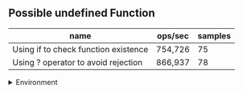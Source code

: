 ## Possible undefined Function

|name|ops/sec|samples|
|-|-|-|
|Using if to check function existence|754,726|75|
|Using ? operator to avoid rejection|866,937|78|


<details>
<summary>Environment</summary>

* __Machine:__ linux x64 | 2 vCPUs | 6.8GB Mem
* __Run:__ Tue Oct 10 2023 21:16:18 GMT+0000 (Coordinated Universal Time)
</details>

<!--
{"environment":{"platform":"linux","arch":"x64","cpus":2,"totalMemory":6.759754180908203},"benchmarks":"[{\"timeStamp\":1696972573408,\"currentTarget\":{\"0\":{\"name\":\"Using if to check function existence\",\"options\":{\"async\":false,\"defer\":false,\"delay\":0.005,\"initCount\":1,\"maxTime\":5,\"minSamples\":5,\"minTime\":0.05},\"async\":false,\"defer\":false,\"delay\":0.005,\"initCount\":1,\"maxTime\":5,\"minSamples\":5,\"minTime\":0.05,\"id\":1,\"stats\":{\"moe\":7.752216751899536e-8,\"rme\":5.850802365968133,\"sem\":3.9552126285201714e-8,\"deviation\":3.4253146136674927e-7,\"mean\":0.0000013249835265315403,\"sample\":[0.0000025880848340695436,0.0000026302857345112697,0.0000015361008041680824,0.0000015880399252463472,0.0000014368240457582965,0.0000015393091516593045,0.0000015880370936685922,0.0000015442957582965228,0.000002373390644467097,0.0000014424648034885037,0.0000018208675479823119,0.000001462084967471581,0.0000019117752413585536,0.0000013235168436679229,0.000001573573769555784,0.0000013134730120665373,0.0000015873405085455445,0.0000012415463629096724,0.0000015957741425906893,0.000001226702333371398,0.0000016068971679799017,0.0000012194582809942521,0.000001663016710441171,0.0000011959845647291691,0.0000016820765863499675,0.0000011431635263217998,0.0000014702327471356248,9.9682256099882e-7,0.0000014606761638308403,0.0000010047042556431046,0.0000015047133721594152,9.972717635415477e-7,0.0000014606647253625673,0.0000010204752007917476,0.0000012723516805603137,0.000001109103517186251,9.93697327852004e-7,0.0000014542752655018843,9.823325720376082e-7,0.0000013986639260020556,9.799248601119105e-7,0.000001339971108827224,9.884251075330212e-7,0.0000013648018727874843,9.913029386014997e-7,0.0000012638076586349968,9.917426059152676e-7,0.00000137069645236192,9.881757641505843e-7,0.000001291304994099958,0.0000011888127355975213,0.0000011694216023389663,9.795265432212272e-7,0.0000013170129636099516,9.858946178033576e-7,0.000001348369766287259,9.781878160454555e-7,0.0000013458504863652244,9.755269661475093e-7,0.0000012986681683614365,9.95017376753765e-7,0.0000012856782450398103,9.78829174558226e-7,0.0000013689962488277588,9.75983285217807e-7,0.000001298747807219168,9.823218836768843e-7,0.0000013889183200632549,9.929493223985436e-7,0.0000013167524961844695,9.87956383428645e-7,0.000001372114061379475,0.0000011690149663302702,0.0000011613893231752451,9.81601126536802e-7],\"variance\":1.1732780202604084e-13},\"times\":{\"cycle\":0.07339216251810855,\"elapsed\":5.427,\"period\":0.0000013249835265315403,\"timeStamp\":1696972567981},\"running\":false,\"count\":55391,\"cycles\":3,\"hz\":754726.3644988387},\"1\":{\"name\":\"Using ? operator to avoid rejection\",\"options\":{\"async\":false,\"defer\":false,\"delay\":0.005,\"initCount\":1,\"maxTime\":5,\"minSamples\":5,\"minTime\":0.05},\"async\":false,\"defer\":false,\"delay\":0.005,\"initCount\":1,\"maxTime\":5,\"minSamples\":5,\"minTime\":0.05,\"id\":2,\"stats\":{\"moe\":4.015689750561312e-8,\"rme\":3.481348949218794,\"sem\":2.0488213013067918e-8,\"deviation\":1.809469979098022e-7,\"mean\":0.0000011534867113687133,\"sample\":[9.885675584215376e-7,0.0000014127797183734091,9.8747673478596e-7,0.0000014213903103908556,9.95228140098889e-7,0.000001316809234644959,9.979880618901694e-7,0.0000014049944539489763,0.0000013881768703823255,8.969414496807976e-7,0.0000011302096334552759,0.0000010746067355282979,0.000001187369109102647,9.040213757980059e-7,0.0000012173260885158883,9.058935693278817e-7,0.0000013690746897640054,9.123117782081629e-7,0.0000011878730184348325,0.0000011158417617100639,9.809895810917438e-7,0.0000012928686428520193,9.86869790545872e-7,0.0000013166638691629009,9.729825156014633e-7,0.0000017538493831145541,9.913225557707482e-7,0.000001330296481601033,9.864860304138871e-7,0.000001281958234703393,9.837369091169932e-7,0.0000013712499641345671,9.88290079621261e-7,0.0000012784595258589771,9.847106735528298e-7,0.0000013073297647227602,9.904348683738612e-7,0.0000012952734559931138,9.885393443798866e-7,0.0000013887829961982642,9.930548741123306e-7,0.0000013208404526217632,0.000001074004676162322,0.0000011081177998745858,0.0000011421879243930844,0.0000011349191794320524,9.764543760637822e-7,0.00000110137758667025,9.825442085460897e-7,0.0000012991244647496193,9.953635044342918e-7,0.0000012532025262026336,9.81829329033414e-7,0.0000013817090567051868,9.882864642121294e-7,0.0000013025089133745409,9.85011323121025e-7,0.0000013252109827107407,0.0000010081523425602437,0.0000014220320881483473,0.0000010257213293917406,0.000001278133422914987,0.0000010297220997939622,0.000001317666308340052,9.800179700797277e-7,0.000001349858801397474,0.0000010097809549404283,0.0000013325567678939352,0.0000010238275553166713,0.0000012691070500761442,9.863747738063244e-7,0.0000013347837857206845,0.0000010109598674191525,0.0000012649755083758847,9.865198960852818e-7,0.000001366148526381797,9.872293827824061e-7,0.0000013566724536414943],\"variance\":3.274181605256996e-14},\"times\":{\"cycle\":0.06438186079504472,\"elapsed\":5.453,\"period\":0.0000011534867113687133,\"timeStamp\":1696972573424},\"running\":false,\"count\":55815,\"cycles\":5,\"hz\":866936.7320351807},\"options\":{},\"events\":{\"start\":[null],\"cycle\":[null,null],\"complete\":[null,null]},\"length\":2,\"running\":false},\"type\":\"cycle\",\"target\":{\"name\":\"Using if to check function existence\",\"options\":{\"async\":false,\"defer\":false,\"delay\":0.005,\"initCount\":1,\"maxTime\":5,\"minSamples\":5,\"minTime\":0.05},\"async\":false,\"defer\":false,\"delay\":0.005,\"initCount\":1,\"maxTime\":5,\"minSamples\":5,\"minTime\":0.05,\"id\":1,\"stats\":{\"moe\":7.752216751899536e-8,\"rme\":5.850802365968133,\"sem\":3.9552126285201714e-8,\"deviation\":3.4253146136674927e-7,\"mean\":0.0000013249835265315403,\"sample\":[0.0000025880848340695436,0.0000026302857345112697,0.0000015361008041680824,0.0000015880399252463472,0.0000014368240457582965,0.0000015393091516593045,0.0000015880370936685922,0.0000015442957582965228,0.000002373390644467097,0.0000014424648034885037,0.0000018208675479823119,0.000001462084967471581,0.0000019117752413585536,0.0000013235168436679229,0.000001573573769555784,0.0000013134730120665373,0.0000015873405085455445,0.0000012415463629096724,0.0000015957741425906893,0.000001226702333371398,0.0000016068971679799017,0.0000012194582809942521,0.000001663016710441171,0.0000011959845647291691,0.0000016820765863499675,0.0000011431635263217998,0.0000014702327471356248,9.9682256099882e-7,0.0000014606761638308403,0.0000010047042556431046,0.0000015047133721594152,9.972717635415477e-7,0.0000014606647253625673,0.0000010204752007917476,0.0000012723516805603137,0.000001109103517186251,9.93697327852004e-7,0.0000014542752655018843,9.823325720376082e-7,0.0000013986639260020556,9.799248601119105e-7,0.000001339971108827224,9.884251075330212e-7,0.0000013648018727874843,9.913029386014997e-7,0.0000012638076586349968,9.917426059152676e-7,0.00000137069645236192,9.881757641505843e-7,0.000001291304994099958,0.0000011888127355975213,0.0000011694216023389663,9.795265432212272e-7,0.0000013170129636099516,9.858946178033576e-7,0.000001348369766287259,9.781878160454555e-7,0.0000013458504863652244,9.755269661475093e-7,0.0000012986681683614365,9.95017376753765e-7,0.0000012856782450398103,9.78829174558226e-7,0.0000013689962488277588,9.75983285217807e-7,0.000001298747807219168,9.823218836768843e-7,0.0000013889183200632549,9.929493223985436e-7,0.0000013167524961844695,9.87956383428645e-7,0.000001372114061379475,0.0000011690149663302702,0.0000011613893231752451,9.81601126536802e-7],\"variance\":1.1732780202604084e-13},\"times\":{\"cycle\":0.07339216251810855,\"elapsed\":5.427,\"period\":0.0000013249835265315403,\"timeStamp\":1696972567981},\"running\":false,\"count\":55391,\"cycles\":3,\"hz\":754726.3644988387},\"aborted\":false},{\"timeStamp\":1696972578877,\"currentTarget\":{\"0\":{\"name\":\"Using if to check function existence\",\"options\":{\"async\":false,\"defer\":false,\"delay\":0.005,\"initCount\":1,\"maxTime\":5,\"minSamples\":5,\"minTime\":0.05},\"async\":false,\"defer\":false,\"delay\":0.005,\"initCount\":1,\"maxTime\":5,\"minSamples\":5,\"minTime\":0.05,\"id\":1,\"stats\":{\"moe\":7.752216751899536e-8,\"rme\":5.850802365968133,\"sem\":3.9552126285201714e-8,\"deviation\":3.4253146136674927e-7,\"mean\":0.0000013249835265315403,\"sample\":[0.0000025880848340695436,0.0000026302857345112697,0.0000015361008041680824,0.0000015880399252463472,0.0000014368240457582965,0.0000015393091516593045,0.0000015880370936685922,0.0000015442957582965228,0.000002373390644467097,0.0000014424648034885037,0.0000018208675479823119,0.000001462084967471581,0.0000019117752413585536,0.0000013235168436679229,0.000001573573769555784,0.0000013134730120665373,0.0000015873405085455445,0.0000012415463629096724,0.0000015957741425906893,0.000001226702333371398,0.0000016068971679799017,0.0000012194582809942521,0.000001663016710441171,0.0000011959845647291691,0.0000016820765863499675,0.0000011431635263217998,0.0000014702327471356248,9.9682256099882e-7,0.0000014606761638308403,0.0000010047042556431046,0.0000015047133721594152,9.972717635415477e-7,0.0000014606647253625673,0.0000010204752007917476,0.0000012723516805603137,0.000001109103517186251,9.93697327852004e-7,0.0000014542752655018843,9.823325720376082e-7,0.0000013986639260020556,9.799248601119105e-7,0.000001339971108827224,9.884251075330212e-7,0.0000013648018727874843,9.913029386014997e-7,0.0000012638076586349968,9.917426059152676e-7,0.00000137069645236192,9.881757641505843e-7,0.000001291304994099958,0.0000011888127355975213,0.0000011694216023389663,9.795265432212272e-7,0.0000013170129636099516,9.858946178033576e-7,0.000001348369766287259,9.781878160454555e-7,0.0000013458504863652244,9.755269661475093e-7,0.0000012986681683614365,9.95017376753765e-7,0.0000012856782450398103,9.78829174558226e-7,0.0000013689962488277588,9.75983285217807e-7,0.000001298747807219168,9.823218836768843e-7,0.0000013889183200632549,9.929493223985436e-7,0.0000013167524961844695,9.87956383428645e-7,0.000001372114061379475,0.0000011690149663302702,0.0000011613893231752451,9.81601126536802e-7],\"variance\":1.1732780202604084e-13},\"times\":{\"cycle\":0.07339216251810855,\"elapsed\":5.427,\"period\":0.0000013249835265315403,\"timeStamp\":1696972567981},\"running\":false,\"count\":55391,\"cycles\":3,\"hz\":754726.3644988387},\"1\":{\"name\":\"Using ? operator to avoid rejection\",\"options\":{\"async\":false,\"defer\":false,\"delay\":0.005,\"initCount\":1,\"maxTime\":5,\"minSamples\":5,\"minTime\":0.05},\"async\":false,\"defer\":false,\"delay\":0.005,\"initCount\":1,\"maxTime\":5,\"minSamples\":5,\"minTime\":0.05,\"id\":2,\"stats\":{\"moe\":4.015689750561312e-8,\"rme\":3.481348949218794,\"sem\":2.0488213013067918e-8,\"deviation\":1.809469979098022e-7,\"mean\":0.0000011534867113687133,\"sample\":[9.885675584215376e-7,0.0000014127797183734091,9.8747673478596e-7,0.0000014213903103908556,9.95228140098889e-7,0.000001316809234644959,9.979880618901694e-7,0.0000014049944539489763,0.0000013881768703823255,8.969414496807976e-7,0.0000011302096334552759,0.0000010746067355282979,0.000001187369109102647,9.040213757980059e-7,0.0000012173260885158883,9.058935693278817e-7,0.0000013690746897640054,9.123117782081629e-7,0.0000011878730184348325,0.0000011158417617100639,9.809895810917438e-7,0.0000012928686428520193,9.86869790545872e-7,0.0000013166638691629009,9.729825156014633e-7,0.0000017538493831145541,9.913225557707482e-7,0.000001330296481601033,9.864860304138871e-7,0.000001281958234703393,9.837369091169932e-7,0.0000013712499641345671,9.88290079621261e-7,0.0000012784595258589771,9.847106735528298e-7,0.0000013073297647227602,9.904348683738612e-7,0.0000012952734559931138,9.885393443798866e-7,0.0000013887829961982642,9.930548741123306e-7,0.0000013208404526217632,0.000001074004676162322,0.0000011081177998745858,0.0000011421879243930844,0.0000011349191794320524,9.764543760637822e-7,0.00000110137758667025,9.825442085460897e-7,0.0000012991244647496193,9.953635044342918e-7,0.0000012532025262026336,9.81829329033414e-7,0.0000013817090567051868,9.882864642121294e-7,0.0000013025089133745409,9.85011323121025e-7,0.0000013252109827107407,0.0000010081523425602437,0.0000014220320881483473,0.0000010257213293917406,0.000001278133422914987,0.0000010297220997939622,0.000001317666308340052,9.800179700797277e-7,0.000001349858801397474,0.0000010097809549404283,0.0000013325567678939352,0.0000010238275553166713,0.0000012691070500761442,9.863747738063244e-7,0.0000013347837857206845,0.0000010109598674191525,0.0000012649755083758847,9.865198960852818e-7,0.000001366148526381797,9.872293827824061e-7,0.0000013566724536414943],\"variance\":3.274181605256996e-14},\"times\":{\"cycle\":0.06438186079504472,\"elapsed\":5.453,\"period\":0.0000011534867113687133,\"timeStamp\":1696972573424},\"running\":false,\"count\":55815,\"cycles\":5,\"hz\":866936.7320351807},\"options\":{},\"events\":{\"start\":[null],\"cycle\":[null,null],\"complete\":[null,null]},\"length\":2,\"running\":false},\"type\":\"cycle\",\"target\":{\"name\":\"Using ? operator to avoid rejection\",\"options\":{\"async\":false,\"defer\":false,\"delay\":0.005,\"initCount\":1,\"maxTime\":5,\"minSamples\":5,\"minTime\":0.05},\"async\":false,\"defer\":false,\"delay\":0.005,\"initCount\":1,\"maxTime\":5,\"minSamples\":5,\"minTime\":0.05,\"id\":2,\"stats\":{\"moe\":4.015689750561312e-8,\"rme\":3.481348949218794,\"sem\":2.0488213013067918e-8,\"deviation\":1.809469979098022e-7,\"mean\":0.0000011534867113687133,\"sample\":[9.885675584215376e-7,0.0000014127797183734091,9.8747673478596e-7,0.0000014213903103908556,9.95228140098889e-7,0.000001316809234644959,9.979880618901694e-7,0.0000014049944539489763,0.0000013881768703823255,8.969414496807976e-7,0.0000011302096334552759,0.0000010746067355282979,0.000001187369109102647,9.040213757980059e-7,0.0000012173260885158883,9.058935693278817e-7,0.0000013690746897640054,9.123117782081629e-7,0.0000011878730184348325,0.0000011158417617100639,9.809895810917438e-7,0.0000012928686428520193,9.86869790545872e-7,0.0000013166638691629009,9.729825156014633e-7,0.0000017538493831145541,9.913225557707482e-7,0.000001330296481601033,9.864860304138871e-7,0.000001281958234703393,9.837369091169932e-7,0.0000013712499641345671,9.88290079621261e-7,0.0000012784595258589771,9.847106735528298e-7,0.0000013073297647227602,9.904348683738612e-7,0.0000012952734559931138,9.885393443798866e-7,0.0000013887829961982642,9.930548741123306e-7,0.0000013208404526217632,0.000001074004676162322,0.0000011081177998745858,0.0000011421879243930844,0.0000011349191794320524,9.764543760637822e-7,0.00000110137758667025,9.825442085460897e-7,0.0000012991244647496193,9.953635044342918e-7,0.0000012532025262026336,9.81829329033414e-7,0.0000013817090567051868,9.882864642121294e-7,0.0000013025089133745409,9.85011323121025e-7,0.0000013252109827107407,0.0000010081523425602437,0.0000014220320881483473,0.0000010257213293917406,0.000001278133422914987,0.0000010297220997939622,0.000001317666308340052,9.800179700797277e-7,0.000001349858801397474,0.0000010097809549404283,0.0000013325567678939352,0.0000010238275553166713,0.0000012691070500761442,9.863747738063244e-7,0.0000013347837857206845,0.0000010109598674191525,0.0000012649755083758847,9.865198960852818e-7,0.000001366148526381797,9.872293827824061e-7,0.0000013566724536414943],\"variance\":3.274181605256996e-14},\"times\":{\"cycle\":0.06438186079504472,\"elapsed\":5.453,\"period\":0.0000011534867113687133,\"timeStamp\":1696972573424},\"running\":false,\"count\":55815,\"cycles\":5,\"hz\":866936.7320351807},\"aborted\":false}]"}-->
